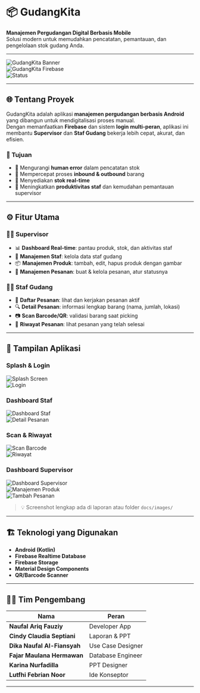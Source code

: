 # 📦 GudangKita  
**Manajemen Pergudangan Digital Berbasis Mobile**  
Solusi modern untuk memudahkan pencatatan, pemantauan, dan pengelolaan stok gudang Anda.  

---

![GudangKita Banner](https://img.shields.io/badge/Android-Kotlin-green?style=for-the-badge&logo=android)  
![GudangKita Firebase](https://img.shields.io/badge/Firebase-RealtimeDB-orange?style=for-the-badge&logo=firebase)  
![Status](https://img.shields.io/badge/Status-Completed-blue?style=for-the-badge)  

---

## 🌐 Tentang Proyek
GudangKita adalah aplikasi **manajemen pergudangan berbasis Android** yang dibangun untuk mendigitalisasi proses manual.  
Dengan memanfaatkan **Firebase** dan sistem **login multi-peran**, aplikasi ini membantu **Supervisor** dan **Staf Gudang** bekerja lebih cepat, akurat, dan efisien.

### 🎯 Tujuan
- 🔹 Mengurangi **human error** dalam pencatatan stok  
- 🔹 Mempercepat proses **inbound & outbound** barang  
- 🔹 Menyediakan **stok real-time**  
- 🔹 Meningkatkan **produktivitas staf** dan kemudahan pemantauan supervisor  

---

## ⚙️ Fitur Utama

### 👨‍💼 Supervisor
- 📊 **Dashboard Real-time**: pantau produk, stok, dan aktivitas staf  
- 👥 **Manajemen Staf**: kelola data staf gudang  
- 📦 **Manajemen Produk**: tambah, edit, hapus produk dengan gambar  
- 📑 **Manajemen Pesanan**: buat & kelola pesanan, atur statusnya  

### 👷‍♂️ Staf Gudang
- 📝 **Daftar Pesanan**: lihat dan kerjakan pesanan aktif  
- 🔍 **Detail Pesanan**: informasi lengkap barang (nama, jumlah, lokasi)  
- 📷 **Scan Barcode/QR**: validasi barang saat picking  
- 📜 **Riwayat Pesanan**: lihat pesanan yang telah selesai  

---

## 📱 Tampilan Aplikasi

### Splash & Login
![Splash Screen]("https://github.com/user-attachments/assets/dd775117-f3e5-421d-a2d3-5b3f98ff5700")  
![Login](docs/images/login.png)

### Dashboard Staf
![Dashboard Staf](docs/images/dashboard_staff.png)  
![Detail Pesanan](docs/images/detail_pesanan.png)  

### Scan & Riwayat
![Scan Barcode](docs/images/scan.png)  
![Riwayat](docs/images/riwayat.png)  

### Dashboard Supervisor
![Dashboard Supervisor](docs/images/dashboard_supervisor.png)  
![Manajemen Produk](docs/images/produk.png)  
![Tambah Pesanan](docs/images/tambah_pesanan.png)  

> 💡 Screenshot lengkap ada di laporan atau folder `docs/images/`

---

## 🏗️ Teknologi yang Digunakan
- **Android (Kotlin)**
- **Firebase Realtime Database**
- **Firebase Storage**
- **Material Design Components**
- **QR/Barcode Scanner**

---

## 👩‍💻 Tim Pengembang

| Nama                     | Peran                     |
|---------------------------|---------------------------|
| **Naufal Ariq Fauziy**   | Developer App             |
| **Cindy Claudia Septiani** | Laporan & PPT           |
| **Dika Naufal Al-Fiansyah** | Use Case Designer      |
| **Fajar Maulana Hermawan** | Database Engineer       |
| **Karina Nurfadilla**     | PPT Designer             |
| **Lutfhi Febrian Noor**   | Ide Konseptor            |

---


